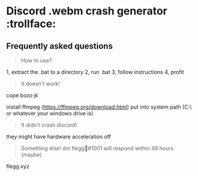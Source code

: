 # Discord .webm crash generator :trollface:

## Frequently asked questions
> How to use?

1, extract the .bat to a directory
2, run .bat
3, follow instructions
4, profit 

> It doesn't work!

cope bozo
jk

install ffmpeg (https://ffmpeg.org/download.html)
put into system path (C:\ or whatever your windows drive is)

> It didn't crash discord!

they might have hardware acceleration off 

> Something else!
dm flegg🍍#1001 will respond within 48 hours (maybe)

flegg.xyz
